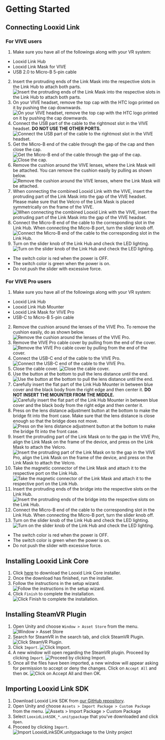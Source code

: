 # Getting Started

## Connecting Looxid Link
### For VIVE users
1. Make sure you have all of the followings along with your VR system:
  - Looxid Link Hub
  - Looxid Link Mask for VIVE
  - USB 2.0 to Micro-B 5-pin cable
2. Insert the protruding ends of the Link Mask into the respective slots in the Link Hub to attach both parts.
![Insert the protruding ends of the Link Mask into the respective slots in the Link Hub to attach both parts.][connect-looxid-link-to-vive-01]
3. On your VIVE headset, remove the top cap with the HTC logo printed on it by pushing the cap downwards.
![On your VIVE headset, remove the top cap with the HTC logo printed on it by pushing the cap downwards.][connect-looxid-link-to-vive-02]
4. Connect the USB part of the cable to the rightmost slot in the VIVE headset. **DO NOT USE THE OTHER PORTS.**
![Connect the USB part of the cable to the rightmost slot in the VIVE headset.][connect-looxid-link-to-vive-03]
5. Get the Micro-B end of the cable through the gap of the cap and then close the cap.
![Get the Micro-B end of the cable through the gap of the cap.][connect-looxid-link-to-vive-04]
![Close the cap.][connect-looxid-link-to-vive-05]
6. Remove the cushion around the VIVE lenses, where the Link Mask will be attached. You can remove the cushion easily by pulling as shown below.
![Remove the cushion around the VIVE lenses, where the Link Mask will be attached.][connect-looxid-link-to-vive-06]
7. When connecting the combined Looxid Link with the VIVE, insert the protruding part of the Link Mask into the gap of the VIVE headset. Please make sure that the Velcro of the Link Mask is placed symmetrically on the frame of the VIVE.
![When connecting the combined Looxid Link with the VIVE, insert the protruding part of the Link Mask into the gap of the VIVE headset.][connect-looxid-link-to-vive-07]
8. Connect the Micro-B end of the cable to the corresponding slot in the Link Hub. When connecting the Micro-B port, turn the slider knob off.
![Connect the Micro-B end of the cable to the corresponding slot in the Link Hub.][connect-looxid-link-to-vive-08]
9. Turn on the slider knob of the Link Hub and check the LED lighting.
![Turn on the slider knob of the Link Hub and check the LED lighting.][connect-looxid-link-to-vive-09]
  - The switch color is red when the power is OFF.
  - The switch color is green when the power is on.
  - Do not push the slider with excessive force.

### For VIVE Pro users
1. Make sure you have all of the followings along with your VR system:
  - Looxid Link Hub
  - Looxid Link Hub Mounter
  - Looxid Link Mask for VIVE Pro
  - USB-C to Micro-B 5-pin cable
2. Remove the cushion around the lenses of the VIVE Pro. To remove the cushion easily, do as shown below.
![Remove the cushion around the lenses of the VIVE Pro.][connect-looxid-link-to-vive-pro-01]
3. Remove the VIVE Pro cable cover by pulling from the end of the cover.
![Remove the VIVE Pro cable cover by pulling from the end of the cover.][connect-looxid-link-to-vive-pro-02]
4. Connect the USB-C end of the cable to the VIVE Pro.
![Connect the USB-C end of the cable to the VIVE Pro.][connect-looxid-link-to-vive-pro-03]
5. Close the cable cover.
![Close the cable cover.][connect-looxid-link-to-vive-pro-04]
6. Use the button at the bottom to pull the lens distance until the end.
![Use the button at the bottom to pull the lens distance until the end.][connect-looxid-link-to-vive-pro-05]
7. Carefully insert the flat part of the Link Hub Mounter in between blue cover and the black body from the right edge and then center it. **DO NOT INSERT THE MOUNTER FROM THE MIDDLE.**
![Carefully insert the flat part of the Link Hub Mounter in between blue cover and the black body from the right edge and then center it.][connect-looxid-link-to-vive-pro-06]
8. Press on the lens distance adjustment button at the bottom to make the bridge fit into the front case. Make sure that the lens distance is close enough so that the bridge does not move.
![Press on the lens distance adjustment button at the bottom to make the bridge fit into the front case.][connect-looxid-link-to-vive-pro-07]
9. Insert the protruding part of the Link Mask on to the gap in the VIVE Pro, align the Link Mask on the frame of the device, and press on the Link Mask to attach the Velcro.
![Insert the protruding part of the Link Mask on to the gap in the VIVE Pro, align the Link Mask on the frame of the device, and press on the Link Mask to attach the Velcro.][connect-looxid-link-to-vive-pro-08]
10. Take the magnetic connector of the Link Mask and attach it to the respective port on the Link Hub.
![Take the magnetic connector of the Link Mask and attach it to the respective port on the Link Hub.][connect-looxid-link-to-vive-pro-09]
11. Insert the protruding ends of the bridge into the respective slots on the Link Hub.
![Insert the protruding ends of the bridge into the respective slots on the Link Hub.][connect-looxid-link-to-vive-pro-10]
12. Connect the Micro-B end of the cable to the corresponding slot in the Link Hub. When connecting the Micro-B port, turn the slider knob off.
13. Turn on the slider knob of the Link Hub and check the LED lighting.
![Turn on the slider knob of the Link Hub and check the LED lighting.][connect-looxid-link-to-vive-pro-11]
  - The switch color is red when the power is OFF.
  - The switch color is green when the power is on.
  - Do not push the slider with excessive force.

## Installing Looxid Link Core
1. Click [here](https://looxidlabs.com/looxidlink/product/looxid-link-core/) to download the Looxid Link Core installer.
2. Once the download has finished, run the installer.
3. Follow the instructions in the setup wizard.
![Follow the instructions in the setup wizard.][core-install-01]
4. Click `Finish` to complete the installation.
![Click Finish to complete the installation.][core-install-02]

## Installing SteamVR Plugin
1. Open Unity and choose `Window > Asset Store` from the menu.
![Window > Asset Store][steamvr-install-01]
2. Search for SteamVR in the search tab, and click SteamVR Plugin.
![Click SteamVR Plugin.][steamvr-install-02]
3. Click `Import`.
![Click Import.][steamvr-install-03]
4. A new window will open regarding the SteamVR plugin. Proceed by clicking `Import`.
![Proceed by clicking Import.][steamvr-install-04]
5. Once all the files have been imported, a new window will appear asking for permission to accept or deny the changes. Click on `Accept All` and then `OK`.
![Click on Accept All and then OK.][steamvr-install-05]

## Importing Looxid Link SDK
1. Download Looxid Link SDK from [our GitHub repository](https://github.com/looxidlabs/link-sdk).
2. Open Unity and choose `Assets > Import Package > Custom Package` from the menu.
![Assets > Import Package > Custom Package][sdk-install-01]
3. Select `LooxidLinkSDK_*.unitypackage` that you've downloaded and click `Open`.
4. Proceed by clicking `Import`.
![Import LooxidLinkSDK.unitypackage to the Unity project][sdk-install-02]

[connect-looxid-link-to-vive-01]: img/connect-looxid-link-to-vive-01.png "Insert the protruding ends of the Link Mask into the respective slots in the Link Hub to attach both parts."
[connect-looxid-link-to-vive-02]: img/connect-looxid-link-to-vive-02.png "On your VIVE headset, remove the top cap with the HTC logo printed on it by pushing the cap downwards."
[connect-looxid-link-to-vive-03]: img/connect-looxid-link-to-vive-03.png "Connect the USB part of the cable to the rightmost slot in the VIVE headset."
[connect-looxid-link-to-vive-04]: img/connect-looxid-link-to-vive-04.png "Get the Micro-B end of the cable through the gap of the cap."
[connect-looxid-link-to-vive-05]: img/connect-looxid-link-to-vive-05.png "Close the cap."
[connect-looxid-link-to-vive-06]: img/connect-looxid-link-to-vive-06.png "Remove the cushion around the VIVE lenses, where the Link Mask will be attached."
[connect-looxid-link-to-vive-07]: img/connect-looxid-link-to-vive-07.png "When connecting the combined Looxid Link with the VIVE, insert the protruding part of the Link Mask into the gap of the VIVE headset."
[connect-looxid-link-to-vive-08]: img/connect-looxid-link-to-vive-08.png "Connect the Micro-B end of the cable to the corresponding slot in the Link Hub."
[connect-looxid-link-to-vive-09]: img/connect-looxid-link-to-vive-09.png "Turn on the slider knob of the Link Hub and check the LED lighting."

[connect-looxid-link-to-vive-pro-01]: img/connect-looxid-link-to-vive-pro-01.png "Remove the cushion around the lenses of the VIVE Pro."
[connect-looxid-link-to-vive-pro-02]: img/connect-looxid-link-to-vive-pro-02.png "Remove the VIVE Pro cable cover by pulling from the end of the cover."
[connect-looxid-link-to-vive-pro-03]: img/connect-looxid-link-to-vive-pro-03.png "Connect the USB-C end of the cable to the VIVE Pro."
[connect-looxid-link-to-vive-pro-04]: img/connect-looxid-link-to-vive-pro-04.png "Close the cable cover."
[connect-looxid-link-to-vive-pro-05]: img/connect-looxid-link-to-vive-pro-05.png "Use the button at the bottom to pull the lens distance until the end."
[connect-looxid-link-to-vive-pro-06]: img/connect-looxid-link-to-vive-pro-06.png "Carefully insert the flat part of the Link Hub Mounter in between blue cover and the black body from the right edge and then center it."
[connect-looxid-link-to-vive-pro-07]: img/connect-looxid-link-to-vive-pro-07.png "Press on the lens distance adjustment button at the bottom to make the bridge fit into the front case."
[connect-looxid-link-to-vive-pro-08]: img/connect-looxid-link-to-vive-pro-08.png "Insert the protruding part of the Link Mask on to the gap in the VIVE Pro, align the Link Mask on the frame of the device, and press on the Link Mask to attach the Velcro."
[connect-looxid-link-to-vive-pro-09]: img/connect-looxid-link-to-vive-pro-09.png "Take the magnetic connector of the Link Mask and attach it to the respective port on the Link Hub."
[connect-looxid-link-to-vive-pro-10]: img/connect-looxid-link-to-vive-pro-10.png "Insert the protruding ends of the bridge into the respective slots on the Link Hub."
[connect-looxid-link-to-vive-pro-11]: img/connect-looxid-link-to-vive-pro-11.png "Turn on the slider knob of the Link Hub and check the LED lighting."

[core-install-01]: img/core-install-01.png "Follow the instructions in the setup wizard."
[core-install-02]: img/core-install-02.png "Click Finish to complete the installation."

[steamvr-install-01]: img/steamvr-install-01.png "Window > Asset Store"
[steamvr-install-02]: img/steamvr-install-02.png "Click SteamVR Plugin."
[steamvr-install-03]: img/steamvr-install-03.png "Click Import."
[steamvr-install-04]: img/steamvr-install-04.png "Proceed by clicking Import."
[steamvr-install-05]: img/steamvr-install-05.png "Click on Accept All and then OK."

[sdk-install-01]: img/sdk-install-01.png "Assets > Import Package > Custom Package"
[sdk-install-02]: img/sdk-install-02.png "Import LooxidLinkSDK.unitypackage to the Unity project."
